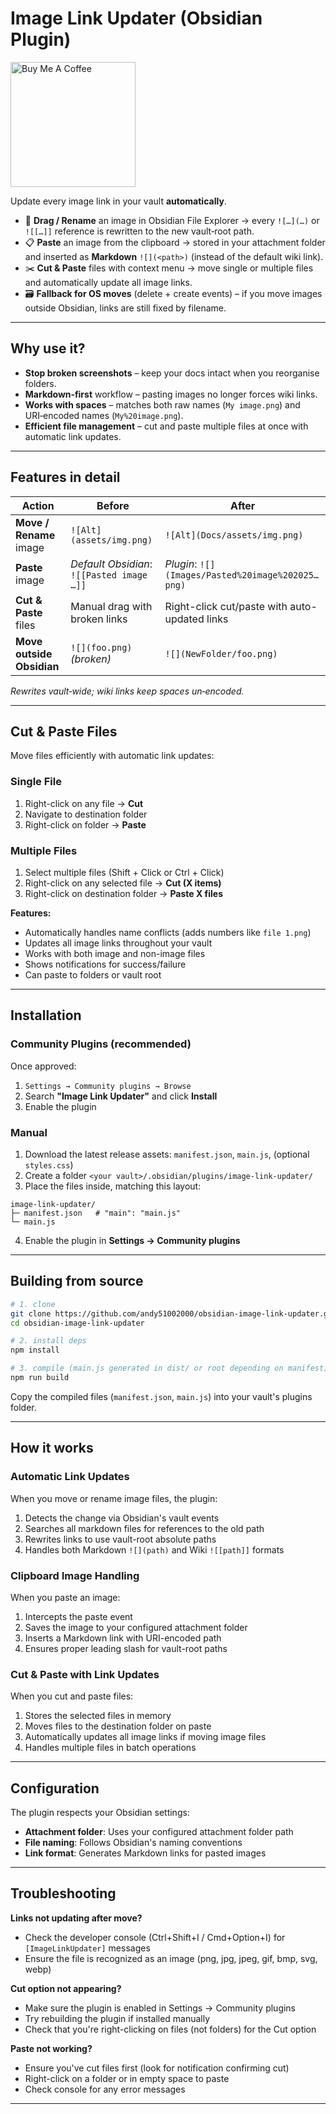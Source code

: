# Image Link Updater (Obsidian Plugin)

<a href="https://buymeacoffee.com/andy51002000" target="_blank">
  <img src="https://cdn.buymeacoffee.com/buttons/v2/default-green.png" alt="Buy Me A Coffee" width="200" />
</a>

Update every image link in your vault **automatically**.


* 🔄 **Drag / Rename** an image in Obsidian File Explorer → every `![…](…)` or `![[…]]` reference is rewritten to the new vault‑root path.
* 📋 **Paste** an image from the clipboard → stored in your attachment folder and inserted as **Markdown** `![](<path>)` (instead of the default wiki link).
* ✂️ **Cut & Paste** files with context menu → move single or multiple files and automatically update all image links.
* 🗃 **Fallback for OS moves** (delete + create events) – if you move images outside Obsidian, links are still fixed by filename.

---

## Why use it?

* **Stop broken screenshots** – keep your docs intact when you reorganise folders.
* **Markdown‑first** workflow – pasting images no longer forces wiki links.
* **Works with spaces** – matches both raw names (`My image.png`) and URI‑encoded names (`My%20image.png`).
* **Efficient file management** – cut and paste multiple files at once with automatic link updates.

---

## Features in detail

| Action                    | Before                                    | After                                             |
| ------------------------- | ----------------------------------------- | ------------------------------------------------- |
| **Move / Rename** image   | `![Alt](assets/img.png)`                  | `![Alt](Docs/assets/img.png)`                     |
| **Paste** image           | *Default Obsidian*: `![[Pasted image …]]` | *Plugin*: `![](Images/Pasted%20image%202025…png)` |
| **Cut & Paste** files     | Manual drag with broken links             | Right-click cut/paste with auto-updated links     |
| **Move outside Obsidian** | `![](foo.png)` *(broken)*                 | `![](NewFolder/foo.png)`                          |

*Rewrites vault‑wide; wiki links keep spaces un‑encoded.*

---

## Cut & Paste Files

Move files efficiently with automatic link updates:

### Single File
1. Right-click on any file → **Cut**
2. Navigate to destination folder
3. Right-click on folder → **Paste**

### Multiple Files
1. Select multiple files (Shift + Click or Ctrl + Click)
2. Right-click on any selected file → **Cut (X items)**
3. Right-click on destination folder → **Paste X files**

**Features:**
- Automatically handles name conflicts (adds numbers like `file 1.png`)
- Updates all image links throughout your vault
- Works with both image and non-image files
- Shows notifications for success/failure
- Can paste to folders or vault root

---

## Installation

### Community Plugins (recommended)
Once approved:
1. `Settings → Community plugins → Browse`
2. Search **"Image Link Updater"** and click **Install**
3. Enable the plugin

### Manual
1. Download the latest release assets: `manifest.json`, `main.js`, (optional `styles.css`)
2. Create a folder `<your vault>/.obsidian/plugins/image-link-updater/`
3. Place the files inside, matching this layout:

```
image-link-updater/
├─ manifest.json   # "main": "main.js"
└─ main.js
```

4. Enable the plugin in **Settings → Community plugins**

---

## Building from source

```bash
# 1. clone
git clone https://github.com/andy51002000/obsidian-image-link-updater.git
cd obsidian-image-link-updater

# 2. install deps
npm install

# 3. compile (main.js generated in dist/ or root depending on manifest)
npm run build
```

Copy the compiled files (`manifest.json`, `main.js`) into your vault's plugins folder.

---

## How it works

### Automatic Link Updates
When you move or rename image files, the plugin:
1. Detects the change via Obsidian's vault events
2. Searches all markdown files for references to the old path
3. Rewrites links to use vault-root absolute paths
4. Handles both Markdown `![](path)` and Wiki `![[path]]` formats

### Clipboard Image Handling
When you paste an image:
1. Intercepts the paste event
2. Saves the image to your configured attachment folder
3. Inserts a Markdown link with URI-encoded path
4. Ensures proper leading slash for vault-root paths

### Cut & Paste with Link Updates
When you cut and paste files:
1. Stores the selected files in memory
2. Moves files to the destination folder on paste
3. Automatically updates all image links if moving image files
4. Handles multiple files in batch operations

---

## Configuration

The plugin respects your Obsidian settings:
- **Attachment folder**: Uses your configured attachment folder path
- **File naming**: Follows Obsidian's naming conventions
- **Link format**: Generates Markdown links for pasted images

---

## Troubleshooting

**Links not updating after move?**
- Check the developer console (Ctrl+Shift+I / Cmd+Option+I) for `[ImageLinkUpdater]` messages
- Ensure the file is recognized as an image (png, jpg, jpeg, gif, bmp, svg, webp)

**Cut option not appearing?**
- Make sure the plugin is enabled in Settings → Community plugins
- Try rebuilding the plugin if installed manually
- Check that you're right-clicking on files (not folders) for the Cut option

**Paste not working?**
- Ensure you've cut files first (look for notification confirming cut)
- Right-click on a folder or in empty space to paste
- Check console for any error messages

---


